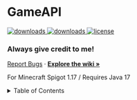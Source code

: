 # GameAPI
<div id="top">
  <a href="https://github.com/JxstPaul/GameAPI/releases/" target="_blank">
    <img alt="downloads" src="https://img.shields.io/github/v/release/JxstPaul/GameAPI?color=F&style=flat-square" />
  </a>
  <a href="https://github.com/JxstPaul/GameAPI/releases/" target="_blank">
    <img alt="downloads" src="https://img.shields.io/github/downloads/JxstPaul/GameAPI/total?color=4166f5&style=flat-square" />
  </a>
  <a href="https://github.com/JxstPaul/GameAPI/blob/main/LICENSE" target="_blank">
    <img alt="license" src="https://img.shields.io/github/license/JxstPaul/GameAPI?color=F&style=flat-square" />
  </a>
</div>
<h3><b>Always give credit to me!</b></h3>
<p>
  <a href="https://github.com/CarsCupcake/SkyblockRemake/issues">Report Bugs</a>
  ·
  <a href="https://github.com/CarsCupcake/SkyblockRemake/blob/master/README.md"><strong>Explore the wiki »</strong></a>
</p>

For Minecraft Spigot 1.17 / Requires Java 17

<details>
  <summary>Table of Contents</summary>
  <ol>
    <li>
      <a href="#about-the-project">About The Project</a>
    </li>
    <li>
      <a href="#getting-started">Getting Started</a>
      <ul>
        <li><a href="#prerequisites">Prerequisites</a></li>
        <li><a href="#installation">Installation</a></li>
      </ul>
    </li>
    <li><a href="#roadmap">Roadmap</a></li>
    <li><a href="#contributing">Contributing</a></li>
    <li><a href="#contact">Contact</a></li>
  </ol>
</details>
